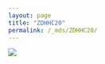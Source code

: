 ```yaml
---
layout: page
title: "ZDHHC20"
permalink: /_mds/ZDHHC20/
---
```


![](../../algns0/5HSAA121384_aln_report.png?raw=true)